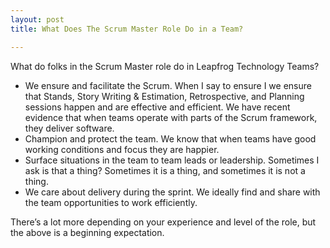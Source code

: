 ```yaml
---
layout: post
title: What Does The Scrum Master Role Do in a Team?

---
```


<amp-img width="4224" height="2376" layout="responsive" src="/assets/images/2017-05-19-scrum-master-in-a-team.jpg"></amp-img>


What do folks in the Scrum Master role do in Leapfrog Technology Teams?

* We ensure and facilitate the Scrum. When I say to ensure I we ensure that Stands, Story Writing & Estimation, Retrospective, and Planning sessions happen and are effective and efficient. We have recent evidence that when teams operate with parts of the Scrum framework, they deliver software.
* Champion and protect the team. We know that when teams have good working conditions and focus they are happier.
* Surface situations in the team to team leads or leadership. Sometimes I ask is that a thing? Sometimes it is a thing, and sometimes it is not a thing.
* We care about delivery during the sprint. We ideally find and share with the team opportunities to work efficiently.

There’s a lot more depending on your experience and level of the role, but the above is a beginning expectation.